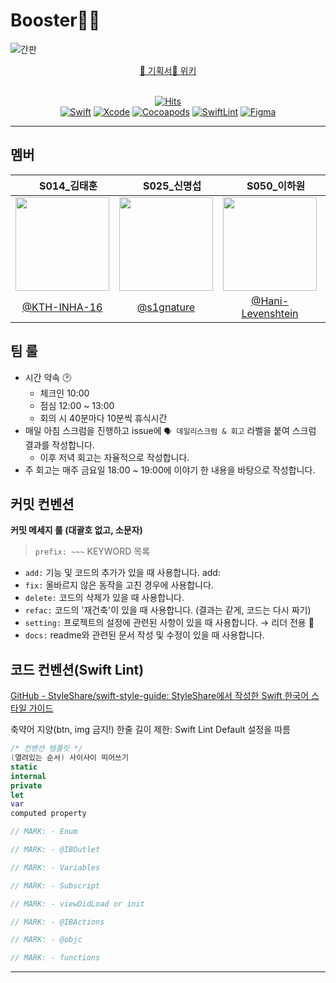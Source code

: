 # Booster🚀🔥
![간판](https://user-images.githubusercontent.com/48645631/139188593-436c66bd-eaa6-4275-88f3-fd425dbc9053.png)

<div align="center">
    
    
<center><a href="https://drive.google.com/file/d/1CNYS-sfW_2_-8XrEFUkVxtWWV8voyOw8/view?usp=sharing">🌈 기획서<a href="https://github.com/boostcampwm-2021/iOS01-Booster/wiki">📁 위키<br></a>
<br>
    
[![Hits](https://hits.seeyoufarm.com/api/count/incr/badge.svg?url=https%3A%2F%2Fgithub.com%2Fboostcampwm-2021%2FiOS01-Booster&count_bg=%23FF5C00&title_bg=%23555555&icon=&icon_color=%23E7E7E7&title=Booster%F0%9F%9A%80%F0%9F%94%A5&edge_flat=false)](https://hits.seeyoufarm.com)<br>
[![Swift](https://img.shields.io/badge/swift-v5.5-orange?logo=swift)](https://developer.apple.com/kr/swift/) [![Xcode](https://img.shields.io/badge/xcode-v13.0-blue?logo=xcode)](https://developer.apple.com/kr/xcode/)
[![Cocoapods](https://img.shields.io/badge/Cocoapods-6933FF?logo=cocoapods)](https://cocoapods.org/) [![SwiftLint](https://img.shields.io/badge/SwiftLint-FF9E0F)](https://github.com/realm/SwiftLint) [![Figma](https://img.shields.io/badge/Figma-0C0C0C?logo=figma)](https://github.com/realm/SwiftLint)
</center>
</div>
    
---


## 멤버
<div align="center">
<center>
    
| <img src="https://cdn4.iconfinder.com/data/icons/logos-3/504/Swift-2-512.png" width=15px> S014_김태훈 | <img src="https://cdn4.iconfinder.com/data/icons/logos-3/504/Swift-2-512.png" width=15px> S025_신명섭 | <img src="https://cdn4.iconfinder.com/data/icons/logos-3/504/Swift-2-512.png" width=15px> S050_이하원 | <img src="https://cdn4.iconfinder.com/data/icons/logos-3/504/Swift-2-512.png" width=15px> S060_최희주 |
|:-:|:-:|:-:|:-:|
|<img src="https://i.imgur.com/I3g5HkU.png" width="150">|<img src="https://i.imgur.com/GNC10jI.png" width="150">|<img src="https://i.imgur.com/jFNY6Sy.png" width="150">|<img src="https://i.imgur.com/cdOsNrV.png" width="150">
| [@KTH-INHA-16](https://github.com/KTH-INHA-16) | [@s1gnature](https://github.com/s1gnature)   | [@Hani-Levenshtein](https://github.com/Hani-Levenshtein)       | [@rose6649](https://github.com/rose6649)   |
    
</center>
</div>

## 팀 룰
- 시간 약속 🕑
    - 체크인 10:00
    - 점심 12:00 ~ 13:00
    - 회의 시 40분마다 10분씩 휴식시간 
- 매일 아침 스크럼을 진행하고 issue에 `🗣 데일리스크럼 & 회고` 라벨을 붙여 스크럼 결과를 작성합니다.
    - 이후 저녁 회고는 자율적으로 작성합니다.
- 주 회고는 매주 금요일 18:00 ~ 19:00에 이야기 한 내용을 바탕으로 작성합니다.

## 커밋 컨벤션
**커밋 메세지 룰 (대괄호 없고, 소문자)**
> `prefix: ~~~`
KEYWORD 목록
- `add:` 기능 및 코드의 추가가 있을 때 사용합니다. add:
- `fix:` 올바르지 않은 동작을 고친 경우에 사용합니다.
- `delete:` 코드의 삭제가 있을 때 사용합니다.
- `refac:` 코드의 '재건축'이 있을 때 사용합니다. (결과는 같게, 코드는 다시 짜기)
- `setting:` 프로젝트의 설정에 관련된 사항이 있을 때 사용합니다. → 리더 전용 👑
- `docs:` readme와 관련된 문서 작성 및 수정이 있을 때 사용합니다.

## 코드 컨벤션(Swift Lint)
[GitHub - StyleShare/swift-style-guide: StyleShare에서 작성한 Swift 한국어 스타일 가이드](https://github.com/StyleShare/swift-style-guide#%EB%B3%80%EC%88%98)

축약어 지양(btn, img 금지!)
한줄 길이 제한: Swift Lint Default 설정을 따름

```swift
/* 컨벤션 템플릿 */
(열려있는 순서) 사이사이 띄어쓰기
static
internal
private
let 
var
computed property

// MARK: - Enum

// MARK: - @IBOutlet

// MARK: - Variables

// MARK: - Subscript

// MARK: - viewDidLoad or init

// MARK: - @IBActions

// MARK: - @objc

// MARK: - functions

```



---
